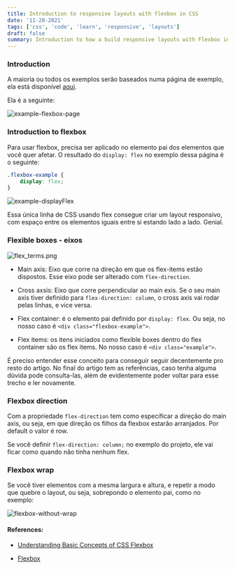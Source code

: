 ```yaml
---
title: Introduction to responsive layouts with flexbox in CSS
date: '11-28-2021'
tags: ['css', 'code', 'learn', 'responsive', 'layouts']
draft: false
summary: Introduction to how a build responsive layouts with Flexbox in CSS
---
```


### Introduction

A maioria ou todos os exemplos serão baseados numa página de exemplo, ela está disponível [aqui](https://gist.github.com/vit0rr/7409ea0efdf47b56728e7125a2644cb1).

Ela é a seguinte:

![example-flexbox-page](https://i.imgur.com/CVBWOTS.png)

### Introduction to flexbox

Para usar flexbox, precisa ser aplicado no elemento pai dos elementos que você quer afetar. O resultado do `display: flex` no exemplo dessa página é o seguinte:
```css
.flexbox-example {
    display: flex;
}
```
![example-displayFlex](https://i.imgur.com/OnUZvoM.png)

Essa única linha de CSS usando flex consegue criar um layout responsivo, com espaço entre os elementos iguais entre si estando lado a lado. Genial.

### Flexible boxes - eixos

![flex_terms.png](https://i.imgur.com/upLbBGL.png)

- Main axis: Eixo que corre na direção em que os flex-items estão dispostos. Esse eixo pode ser alterado com `flex-direction`.

- Cross axsis: Eixo que corre perpendicular ao main exis. Se o seu main axis tiver definido para `flex-direction: column`, o cross axis vai rodar pelas linhas, e vice versa.

- Flex container: é o elemento pai definido por `display: flex`. Ou seja, no nosso caso é `<div class="flexbox-example">`.

- Flex items: os itens iniciados como flexible boxes dentro do flex container são os flex items. No nosso caso é `<div class="example">`.

É preciso entender esse conceito para conseguir seguir decentemente pro resto do artigo. No final do artigo tem as referências, caso tenha alguma dúvida pode consulta-las, além de evidentemente poder voltar para esse trecho e ler novamente.

### Flexbox direction

Com a propriedade `flex-direction` tem como especificar a direção do main axis, ou seja, em que direção os filhos da flexbox estarão arranjados. Por default o valor é row.

Se você definir `flex-direction: column;` no exemplo do projeto, ele vai ficar como quando não tinha nenhum flex.

### Flexbox wrap

Se você tiver elementos com a mesma largura e altura, e repetir a modo que quebre o layout, ou seja, sobrepondo o elemento pai, como no exemplo:

![flexbox-without-wrap](https://i.imgur.com/CoFHmht.png)

#### References:

- [Understanding Basic Concepts of CSS Flexbox](https://codeburst.io/understanding-basic-concepts-of-css-flexbox-ffa657dc39c1)

- [Flexbox](https://developer.mozilla.org/pt-BR/docs/Learn/CSS/CSS_layout/Flexbox)